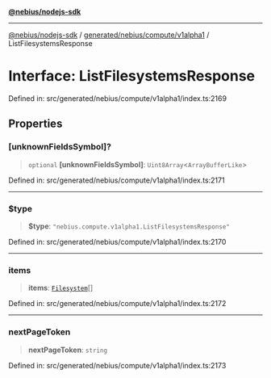 [**@nebius/nodejs-sdk**](../../../../../README.md)

---

[@nebius/nodejs-sdk](../../../../../README.md) / [generated/nebius/compute/v1alpha1](../README.md) / ListFilesystemsResponse

# Interface: ListFilesystemsResponse

Defined in: src/generated/nebius/compute/v1alpha1/index.ts:2169

## Properties

### \[unknownFieldsSymbol\]?

> `optional` **\[unknownFieldsSymbol\]**: `Uint8Array`\<`ArrayBufferLike`\>

Defined in: src/generated/nebius/compute/v1alpha1/index.ts:2171

---

### $type

> **$type**: `"nebius.compute.v1alpha1.ListFilesystemsResponse"`

Defined in: src/generated/nebius/compute/v1alpha1/index.ts:2170

---

### items

> **items**: [`Filesystem`](Filesystem.md)[]

Defined in: src/generated/nebius/compute/v1alpha1/index.ts:2172

---

### nextPageToken

> **nextPageToken**: `string`

Defined in: src/generated/nebius/compute/v1alpha1/index.ts:2173
